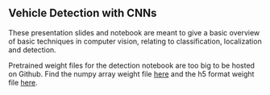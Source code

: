 ## Vehicle Detection with CNNs

These presentation slides and notebook are meant to give a basic overview of basic techniques in computer vision, relating to classification, localization and detection.

Pretrained weight files for the detection notebook are too big to be hosted on Github. Find the numpy array weight file [here](https://drive.google.com/open?id=0B5pR4zogx2nBS3FLUFhBTENEQXM) and the h5 format weight file [here](https://drive.google.com/open?id=0B5pR4zogx2nBYUpVT25TN1A4Z0E).

